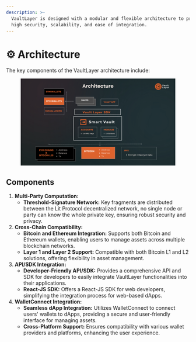 ```yaml
---
description: >-
  VaultLayer is designed with a modular and flexible architecture to provide
  high security, scalability, and ease of integration.
---
```


# ⚙️ Architecture

The key components of the VaultLayer architecture include:

<figure><img src="../.gitbook/assets/VaultLayer - Architecture.png" alt=""><figcaption></figcaption></figure>

## Components

1. **Multi-Party Computation:**
   * **Threshold-Signature Network:**  Key fragments are distributed between the Lit Protocol decentralized network, no single node or party can know the whole private key, ensuring robust security and privacy.
2. **Cross-Chain Compatibility:**
   * **Bitcoin and Ethereum Integration:** Supports both Bitcoin and Ethereum wallets, enabling users to manage assets across multiple blockchain networks.
   * **Layer 1 and Layer 2 Support:** Compatible with both Bitcoin L1 and L2 solutions, offering flexibility in asset management.
3. **API/SDK Integration:**
   * **Developer-Friendly API/SDK:** Provides a comprehensive API and SDK for developers to easily integrate VaultLayer functionalities into their applications.
   * **React-JS SDK:** Offers a React-JS SDK for web developers, simplifying the integration process for web-based dApps.
4. **WalletConnect Integration:**
   * **Seamless dApp Integration:** Utilizes WalletConnect to connect users' wallets to dApps, providing a secure and user-friendly interface for managing assets.
   * **Cross-Platform Support:** Ensures compatibility with various wallet providers and platforms, enhancing the user experience.
